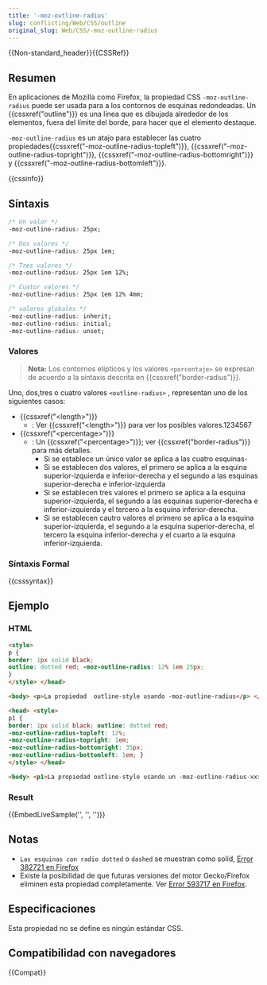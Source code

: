 ```yaml
---
title: '-moz-outline-radius'
slug: conflicting/Web/CSS/outline
original_slug: Web/CSS/-moz-outline-radius
---
```


{{Non-standard_header}}{{CSSRef}}

## Resumen

En aplicaciones de Mozilla como Firefox, la propiedad CSS `-moz-outline-radius` puede ser usada para a los contornos de esquinas redondeadas. Un {{cssxref("outline")}} es una línea que es dibujada alrededor de los elementos, fuera del límite del borde, para hacer que el elemento destaque.

`-moz-outline-radius` es un atajo para establecer las cuatro propiedades{{cssxref("-moz-outline-radius-topleft")}}, {{cssxref("-moz-outline-radius-topright")}}, {{cssxref("-moz-outline-radius-bottomright")}} y {{cssxref("-moz-outline-radius-bottomleft")}}.

{{cssinfo}}

## Síntaxis

```css
/* Un valor */
-moz-outline-radius: 25px;

/* Dos valores */
-moz-outline-radius: 25px 1em;

/* Tres valores */
-moz-outline-radius: 25px 1em 12%;

/* Cuator valores */
-moz-outline-radius: 25px 1em 12% 4mm;

/* valores globales */
-moz-outline-radius: inherit;
-moz-outline-radius: initial;
-moz-outline-radius: unset;
```

### Valores

> **Nota:** Los contornos elípticos y los valores `<porcentaje>` se expresan de acuerdo a la síntaxis descrita en {{cssxref("border-radius")}}.

Uno, dos,tres o cuatro valores `<outline-radius>` , representan uno de los siguientes casos:

- {{cssxref("&lt;length&gt;")}}
  - : Ver {{cssxref("&lt;length&gt;")}} para ver los posibles valores.1234567
- {{cssxref("&lt;percentage&gt;")}}
  - : Un {{cssxref("&lt;percentage&gt;")}}; ver {{cssxref("border-radius")}} para más detalles.
    - Si se establece un único valor se aplica a las cuatro esquinas-
    - Si se establecen dos valores, el primero se aplica a la esquina superior-izquierda e inferior-derecha y el segundo a las esquinas superior-derecha e inferior-izquierda
    - Si se establecen tres valores el primero se aplica a la esquina superior-izquierda, el segundo a las esquinas superior-derecha e inferior-izquierda y el tercero a la esquina inferior-derecha.
    - Si se establecen cautro valores el primero se aplica a la esquina superior-izquierda, el segundo a la esquina superior-derecha, el tercero la esquina inferior-derecha y el cuarto a la esquina inferior-izquierda.

### Síntaxis Formal

{{csssyntax}}

## Ejemplo

### HTML

```html
<style>
p {
border: 1px solid black;
outline: dotted red; -moz-outline-radius: 12% 1em 25px;
}
</style> </head>

<body> <p>La propiedad  outline-style usando -moz-outline-radius</p> </body>

<head> <style>
p1 {
border: 1px solid black; outline: dotted red;
-moz-outline-radius-topleft: 12%;
-moz-outline-radius-topright: 1em;
-moz-outline-radius-bottomright: 35px;
-moz-outline-radius-bottomleft: 1em; }
</style> </head>

<body> <p1>La propiedad outline-style usando un -moz-outline-radius-xxx más complicado</p1> </body>
```

### Result

{{EmbedLiveSample('', '', '')}}

## Notas

- `Las esquinas con radio dotted` o `dashed` se muestran como solid, [Error 382721 en Firefox](https://bugzil.la/382721)
- Existe la posibilidad de que futuras versiones del motor Gecko/Firefox eliminen esta propiedad completamente. Ver [Error 593717 en Firefox](https://bugzil.la/593717).

## Especificaciones

Esta propiedad no se define es ningún estándar CSS.

## Compatibilidad con navegadores

{{Compat}}
